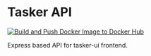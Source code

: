 # Tasker API

[![Build and Push Docker Image to Docker Hub](https://github.com/naumanzchaudhry/tasker-api/actions/workflows/docker-publish.yml/badge.svg?branch=main)](https://github.com/naumanzchaudhry/tasker-api/actions/workflows/docker-publish.yml)

Express based API for tasker-ui frontend.
